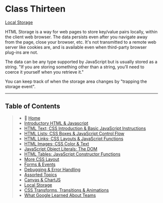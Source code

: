 # Class Thirteen

[Local Storage](http://diveinto.html5doctor.com/storage.html)

HTML Storage is a way for web pages to store key/value pairs locally, within the client web browser. The data persists even after you navigate away from the page, close your browser, etc. It's not transmitted to a remote web server like cookies are, and is available even when third-party browser plug-ins are not. 

The data can be any type supported by JavaScript but is usually stored as a string. "If you are storing something other than a string, you’ll need to coerce it yourself when you retrieve it."

You can keep track of when the storage area changes by "trapping the storage event".

_____

## Table of Contents

> * 🏡 [Home](README.md)
> * [Introductory HTML & Javascript](201/class-01.md)
> * [HTML Text; CSS Introduction & Basic JavaScript Instructions](201/class-02.md)
> * [HTML Lists; CSS Boxes & JavaScript Control Flow](201/class-03.md)
> * [HTML Links; CSS Layouts & JavaScript Functions](201/class-04.md)
> * [HTML Images; CSS Color & Text](201/class-05.md)
> * [JavaScript Object Literals; The DOM](201/class-06.md)
> * [HTML Tables; JavaScript Constructor Functions](201/class-07.md)
> * [More CSS Layout](201/class-08.md)
> * [Forms & Events](201/class-09.md)
> * [Debugging & Error Handling](201/class-10.md)
> * [Assorted Topics](201/class-11.md)
> * [Canvas & ChartJS](201/class-12.md)
> * [Local Storage](201/class-13.md)
> * [CSS Transforms, Transitions & Animations](201/class-14a.md)
> * [What Google Learned About Teams](201/class-14b.md)
